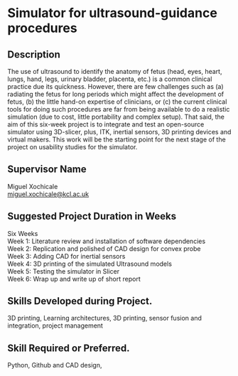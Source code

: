 # Simulator for ultrasound-guidance procedures 
## Description 
The use of ultrasound to identify the anatomy of fetus (head, eyes, heart, lungs, hand, legs, urinary bladder, placenta, etc.) is a common clinical practice due its quickness. However, there are few challenges such as (a) radiating the fetus for long periods which might affect the development of fetus, (b) the little hand-on expertise of clinicians, or (c) the current clinical tools for doing such procedures are far from being available to do a realistic simulation (due to cost, little portability and complex setup). That said, the aim of this six-week project is to integrate and test an open-source simulator using 3D-slicer, plus, ITK, inertial sensors, 3D printing devices and virtual makers. This work will be the starting point for the next stage of the project on usability studies for the simulator. 

## Supervisor Name 
Miguel Xochicale  
miguel.xochicale@kcl.ac.uk 

## Suggested Project Duration in Weeks
Six Weeks  
Week 1: Literature review and installation of software dependencies    
Week 2: Replication and polished of CAD design for convex probe   
Week 3: Adding CAD for inertial sensors   
Week 4: 3D printing of the simulated Ultrasound models    
Week 5: Testing the simulator in Slicer   
Week 6: Wrap up and write up of short report    

## Skills Developed during Project.
3D printing, Learning architectures, 
3D printing, sensor fusion and integration, project management 

## Skill Required or Preferred.
Python, Github and CAD design, 
